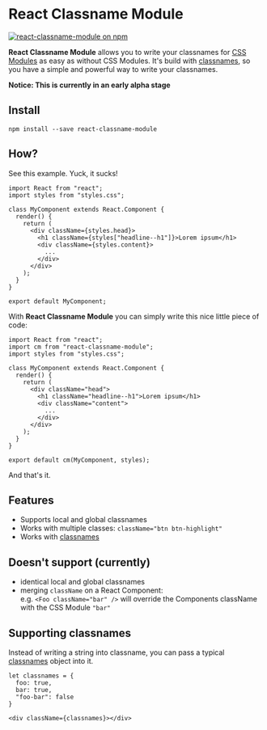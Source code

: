 # React Classname Module

[![react-classname-module on npm](https://img.shields.io/npm/v/react-classname-module.svg)](https://www.npmjs.com/package/react-classname-module)

**React Classname Module** allows you to write your classnames for [CSS Modules](https://github.com/css-modules/css-modules) as easy as without CSS Modules. It's build with [classnames](https://github.com/JedWatson/classnames), so you have a simple and powerful way to write your classnames.

**Notice: This is currently in an early alpha stage**

## Install

`npm install --save react-classname-module`

## How?

See this example. Yuck, it sucks!

```JSX
import React from "react";
import styles from "styles.css";

class MyComponent extends React.Component {
  render() {
    return (
      <div className={styles.head}>
        <h1 className={styles["headline--h1"]}>Lorem ipsum</h1>
        <div className={styles.content}>
          ...
        </div>
      </div>
    );
  }
}

export default MyComponent;
```

With **React Classname Module** you can simply write this nice little piece of code:

```JSX
import React from "react";
import cm from "react-classname-module";
import styles from "styles.css";

class MyComponent extends React.Component {
  render() {
    return (
      <div className="head">
        <h1 className="headline--h1">Lorem ipsum</h1>
        <div className="content">
          ...
        </div>
      </div>
    );
  }
}

export default cm(MyComponent, styles);
```

And that's it.

## Features

* Supports local and global classnames
* Works with multiple classes: `className="btn btn-highlight"`
* Works with [classnames](https://github.com/JedWatson/classnames)

## Doesn't support (currently)

* identical local and global classnames
* merging `className` on a React Component:  
  e.g. `<Foo className="bar" />` will override the Components className with the CSS Module `"bar"`

## Supporting classnames

Instead of writing a string into classname, you can pass a typical [classnames](https://github.com/JedWatson/classnames) object into it.

```JSX
let classnames = {
  foo: true,
  bar: true,
  "foo-bar": false
}

<div className={classnames}></div>
```
